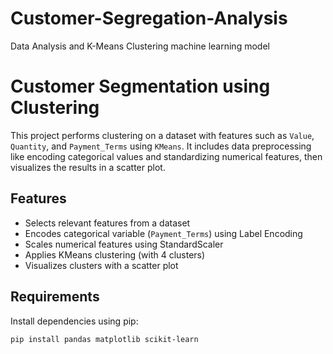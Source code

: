 # Customer-Segregation-Analysis
Data Analysis and K-Means Clustering machine learning model
# Customer Segmentation using Clustering

This project performs clustering on a dataset with features such as `Value`, `Quantity`, and `Payment_Terms` using `KMeans`. It includes data preprocessing like encoding categorical values and standardizing numerical features, then visualizes the results in a scatter plot.

## Features

- Selects relevant features from a dataset
- Encodes categorical variable (`Payment_Terms`) using Label Encoding
- Scales numerical features using StandardScaler
- Applies KMeans clustering (with 4 clusters)
- Visualizes clusters with a scatter plot

## Requirements

Install dependencies using pip:

```bash
pip install pandas matplotlib scikit-learn
